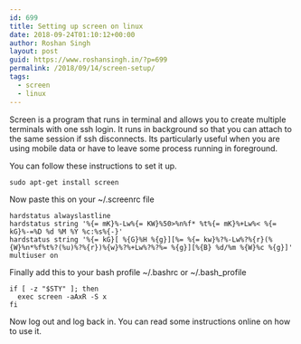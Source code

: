 ```yaml
---
id: 699
title: Setting up screen on linux
date: 2018-09-24T01:10:12+00:00
author: Roshan Singh
layout: post
guid: https://www.roshansingh.in/?p=699
permalink: /2018/09/14/screen-setup/
tags:
  - screen
  - linux
---
```


Screen is a program that runs in terminal and allows you to create multiple terminals with one ssh login. It runs in background so that you can attach to the same session if ssh disconnects. Its particularly useful when you are using mobile data or have to leave some process running in foreground.

You can follow these instructions to set it up. 

    sudo apt-get install screen

Now paste this on your ~/.screenrc file

    hardstatus alwayslastline
    hardstatus string '%{= mK}%-Lw%{= KW}%50>%n%f* %t%{= mK}%+Lw%< %{= kG}%-=%D %d %M %Y %c:%s%{-}'
    hardstatus string '%{= kG}[ %{G}%H %{g}][%= %{= kw}%?%-Lw%?%{r}(%{W}%n*%f%t%?(%u)%?%{r})%{w}%?%+Lw%?%?%= %{g}][%{B} %d/%m %{W}%c %{g}]'
    multiuser on

Finally add this to your bash profile ~/.bashrc or ~/.bash_profile

    if [ -z "$STY" ]; then
      exec screen -aAxR -S x
    fi

Now log out and log back in. You can read some instructions online on how to use it. 
